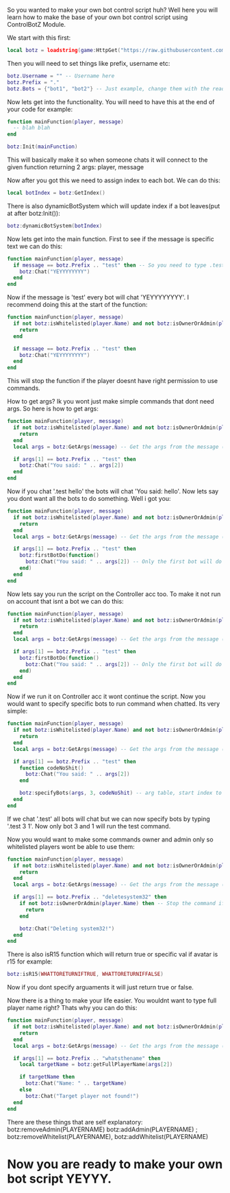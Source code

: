 So you wanted to make your own bot control script huh? Well here you will learn how to make the base of your own bot control script using ControlBotZ Module.

We start with this first:
```lua
local botz = loadstring(game:HttpGet("https://raw.githubusercontent.com/sixpennyfox4/rbx-scripts/refs/heads/main/ControlBotZ%20Module"))()
```

Then you will need to set things like prefix, username etc:
```lua
botz.Username = "" -- Username here
botz.Prefix = "."
botz.Bots = {"bot1", "bot2"} -- Just example, change them with the read bots display names
```

Now lets get into the functionality.
You will need to have this at the end of your code for example:
```lua
function mainFunction(player, message)
  -- blah blah
end

botz:Init(mainFunction)
```

This will basically make it so when someone chats it will connect to the given function returning 2 args: player, message

Now after you got this we need to assign index to each bot. We can do this:
```lua
local botIndex = botz:GetIndex()
```

There is also dynamicBotSystem which will update index if a bot leaves(put at after botz:Init()):
```lua
botz:dynamicBotSystem(botIndex)
```

Now lets get into the main function.
First to see if the message is specific text we can do this:
```lua
function mainFunction(player, message)
  if message == botz.Prefix .. "test" then -- So you need to type .test instead of just test
    botz:Chat("YEYYYYYYYY")
  end
end
```
Now if the message is 'test' every bot will chat 'YEYYYYYYYY'.
I recommend doing this at the start of the function:
```lua
function mainFunction(player, message)
  if not botz:isWhitelisted(player.Name) and not botz:isOwnerOrAdmin(player.Name)
    return
  end

  if message == botz.Prefix .. "test" then
    botz:Chat("YEYYYYYYYY")
  end
end
```
This will stop the function if the player doesnt have right permission to use commands.

How to get args? Ik you wont just make simple commands that dont need args. So here is how to get args:
```lua
function mainFunction(player, message)
  if not botz:isWhitelisted(player.Name) and not botz:isOwnerOrAdmin(player.Name)
    return
  end
  local args = botz:GetArgs(message) -- Get the args from the message (ControlBotZ Used worse method BRUH)

  if args[1] == botz.Prefix .. "test" then
    botz:Chat("You said: " .. args[2])
  end
end
```

Now if you chat '.test hello' the bots will chat 'You said: hello'.
Now lets say you dont want all the bots to do something. Well i got you:
```lua
function mainFunction(player, message)
  if not botz:isWhitelisted(player.Name) and not botz:isOwnerOrAdmin(player.Name)
    return
  end
  local args = botz:GetArgs(message) -- Get the args from the message (ControlBotZ Used worse method BRUH)

  if args[1] == botz.Prefix .. "test" then
    botz:firstBotDo(function()
      botz:Chat("You said: " .. args[2]) -- Only the first bot will do this
    end)
  end
end
```

Now lets say you run the script on the Controller acc too. To make it not run on account that isnt a bot we can do this:
```lua
function mainFunction(player, message)
  if not botz:isWhitelisted(player.Name) and not botz:isOwnerOrAdmin(player.Name) and not botz:IsABot() -- So if local player isnt a bot
    return
  end
  local args = botz:GetArgs(message) -- Get the args from the message (ControlBotZ Used worse method BRUH)

  if args[1] == botz.Prefix .. "test" then
    botz:firstBotDo(function()
      botz:Chat("You said: " .. args[2]) -- Only the first bot will do this
    end)
  end
end
```

Now if we run it on Controller acc it wont continue the script.
Now you would want to specify specific bots to run command when chatted. Its very simple:
```lua
function mainFunction(player, message)
  if not botz:isWhitelisted(player.Name) and not botz:isOwnerOrAdmin(player.Name) and not botz:IsABot() -- So if local player isnt a bot
    return
  end
  local args = botz:GetArgs(message) -- Get the args from the message (ControlBotZ Used worse method BRUH)

  if args[1] == botz.Prefix .. "test" then
    function codeNoShit()
      botz:Chat("You said: " .. args[2])
    end

    botz:specifyBots(args, 3, codeNoShit) -- arg table, start index to look for bots, callback
  end
end
```
If we chat '.test' all bots will chat but we can now specify bots by typing '.test 3 1'. Now only bot 3 and 1 will run the test command.

Now you would want to make some commands owner and admin only so whitelisted players wont be able to use them:
```lua
function mainFunction(player, message)
  if not botz:isWhitelisted(player.Name) and not botz:isOwnerOrAdmin(player.Name) and not botz:IsABot() -- So if local player isnt a bot
    return
  end
  local args = botz:GetArgs(message) -- Get the args from the message (ControlBotZ Used worse method BRUH)

  if args[1] == botz.Prefix .. "deletesystem32" then
    if not botz:isOwnerOrAdmin(player.Name) then -- Stop the command if player is not owner or admin so whitelisted players cant use it
      return
    end

    botz:Chat("Deleting system32!")
  end
end
```

There is also isR15 function which will return true or specific val if avatar is r15 for example:
```lua
botz:isR15(WHATTORETURNIFTRUE, WHATTORETURNIFFALSE)
```
Now if you dont specify arguaments it will just return true or false.

Now there is a thing to make your life easier. You wouldnt want to type full player name right? Thats why you can do this:
```lua
function mainFunction(player, message)
  if not botz:isWhitelisted(player.Name) and not botz:isOwnerOrAdmin(player.Name) and not botz:IsABot() -- So if local player isnt a bot
    return
  end
  local args = botz:GetArgs(message) -- Get the args from the message (ControlBotZ Used worse method BRUH)

  if args[1] == botz.Prefix .. "whatsthename" then
    local targetName = botz:getFullPlayerName(args[2])

    if targetName then
      botz:Chat("Name: " .. targetName)
    else
      botz:Chat("Target player not found!")
  end
end
```

There are these things that are self explanatory: botz:removeAdmin(PLAYERNAME) botz:addAdmin(PLAYERNAME) ; botz:removeWhitelist(PLAYERNAME), botz:addWhitelist(PLAYERNAME)

# Now you are ready to make your own bot script YEYYY.
